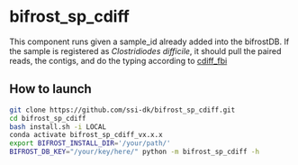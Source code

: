 # bifrost_sp_cdiff
This component runs given a sample_id already added into the bifrostDB. If the sample is registered as *Clostridiodes difficile*, it should pull the paired reads, the contigs, and do the typing according to [cdiff_fbi](https://github.com/ssi-dk/cdiff_fbi)

## How to launch
```bash
git clone https://github.com/ssi-dk/bifrost_sp_cdiff.git
cd bifrost_sp_cdiff
bash install.sh -i LOCAL
conda activate bifrost_sp_cdiff_vx.x.x
export BIFROST_INSTALL_DIR='/your/path/'
BIFROST_DB_KEY="/your/key/here/" python -m bifrost_sp_cdiff -h
```
